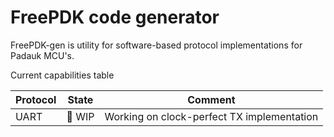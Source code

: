 FreePDK code generator
======================

FreePDK-gen is utility for software-based protocol implementations for Padauk MCU's.

Current capabilities table

|Protocol|State|Comment|
|--------|-----|---- |
|UART    |🔨 WIP | Working on clock-perfect TX implementation |